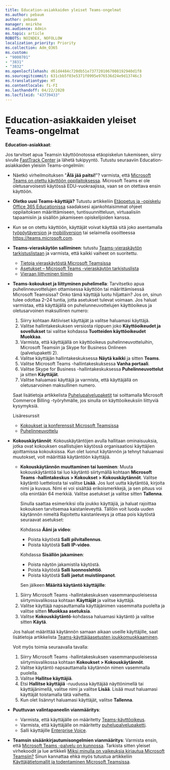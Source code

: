 ```yaml
---
title: Education-asiakkaiden yleiset Teams-ongelmat
ms.author: pebaum
author: pebaum
manager: mnirkhe
ms.audience: Admin
ms.topic: article
ROBOTS: NOINDEX, NOFOLLOW
localization_priority: Priority
ms.collection: Adm_O365
ms.custom:
- "9000701"
- "3831"
- "3832"
ms.openlocfilehash: d61d4484c720db51e7377201067008192940d1f8
ms.sourcegitcommit: 631cbb5f03e5371f0995e976536d24e9d13746c3
ms.translationtype: HT
ms.contentlocale: fi-FI
ms.lasthandoff: 04/22/2020
ms.locfileid: "43739433"
---
```

# <a name="teams-common-issues-for-education-customers"></a>Education-asiakkaiden yleiset Teams-ongelmat

**Education-asiakkaat**:

Jos tarvitset apua Teamsin käyttöönotossa etäopiskelun tukemiseen, siirry sivulle [FastTrack Center](https://www.microsoft.com/fasttrack) ja lähetä tukipyyntö. Tutustu seuraaviin Education-asiakkaiden yleisiin Teams-ongelmiin:

- Näetkö virheilmoituksen "**Älä jää paitsi!**"? varmista, että [Microsoft Teams on otettu käyttöön oppilaitoksessa](https://docs.microsoft.com/microsoft-365/education/intune-edu-trial/enable-microsoft-teams). Microsoft Teams ei ole oletusarvoisesti käytössä EDU-vuokraajissa, vaan se on otettava ensin käyttöön.

- **Oletko uusi Teams-käyttäjä?** Tutustu artikkeliin [Etäopetus ja -opiskelu Office 365 Educationissa](https://support.office.com/article/remote-teaching-and-learning-in-office-365-education-f651ccae-7b65-478b-8366-51bb884025c4) saadaksesi ajankohtaisimmat ohjeet oppilaitoksen määrittämiseen, tuntisuunnitteluun, virtuaalisiin tapaamisiin ja sisällön jakamiseen opiskelijoiden kanssa.

- Kun se on otettu käyttöön, käyttäjät voivat käyttää sitä joko asentamalla [työpöytäversion](https://docs.microsoft.com/MicrosoftTeams/get-clients#desktop-client) ja [mobiiliversion](https://docs.microsoft.com/MicrosoftTeams/get-clients#mobile-clients) tai selaimella osoitteessa https://teams.microsoft.com.

- **Teams-vieraskäytön salliminen**: tutustu [Teams-vieraskäytön tarkistuslistaan](https://docs.microsoft.com/microsoftteams/guest-access-checklist) ja varmista, että kaikki vaiheet on suoritettu.
    - [Tietoja vieraskäytöstä Microsoft Teamsissa](https://docs.microsoft.com/microsoftteams/guest-access)
    - [Asetukset – Microsoft Teams -vieraskäytön tarkistuslista](https://docs.microsoft.com/microsoftteams/guest-access-checklist)
    - [Vieraan liittyminen tiimiin](https://docs.microsoft.com/microsoftteams/guest-joins)

- **Teams-kokoukset ja liittyminen puhelimella**: Tarvitsetko apua puhelinneuvottelujen ottamisessa käyttöön tai määrittämisessä Microsoft Teamsissa? Onko tämä käyttäjä luotu hiljattain? Jos on, sinun tulee odottaa 2–24 tuntia, jotta asetukset tulevat voimaan. Jos haluat varmistaa, että käyttäjällä on puhelunneuvottelujen käyttöoikeus ja oletusarvoinen maksullinen numero:
    1. Siirry kohtaan Aktiiviset käyttäjät ja valitse haluamasi käyttäjä.
    2. Valitse hallintakeskuksen versiosta riippuen joko **Käyttöoikeudet ja sovellukset** tai valitse kohdassa **Tuotteiden käyttöoikeudet** **Muokkaa**.
    3. Varmista, että käyttäjällä on käyttöoikeus puhelinneuvotteluihin, Microsoft Teamsiin ja Skype for Business Onlineen (palvelupaketti 2).
    4. Valitse käyttäjän hallintakeskuksessa **Näytä kaikki** ja sitten **Teams**.
    5. Valitse Microsoft Teams -hallintakeskuksessa **Vanha portaali**.
    6. Valitse Skype for Business -hallintakeskuksessa **Puhelinneuvottelut** ja sitten **Käyttäjät**.
    7. Valitse haluamasi käyttäjä ja varmista, että käyttäjällä on oletusarvoinen maksullinen numero.

    Saat lisätietoja artikkelista [Puhelupalvelupaketit](https://docs.microsoft.com/microsoftteams/calling-plans-for-office-365) tai soittamalla Microsoft Commerce Billing -työryhmälle, jos sinulla on käyttöoikeuksiin liittyviä kysymyksiä.

    Lisäresurssit

    - [Kokoukset ja konferenssit Microsoft Teamsissa](https://docs.microsoft.com/microsoftteams/deploy-meetings-microsoft-teams-landing-page)
    - [Puhelinneuvottelu](https://docs.microsoft.com/microsoftteams/audio-conferencing-in-office-365)

- **Kokouskäytännöt**: Kokouskäytäntöjen avulla hallitaan ominaisuuksia, jotka ovat kokouksen osallistujien käytössä organisaatiosi käyttäjien ajoittamissa kokouksissa. Kun olet luonut käytännön ja tehnyt haluamasi muutokset, voit määrittää käytäntöön käyttäjiä.

    - **Kokouskäytännön muuttaminen tai luominen**: Muuta kokouskäytäntöä tai luo käytäntö siirtymällä kohtaan **Microsoft Teams -hallintakeskus > Kokoukset > Kokouskäytännöt**. Valitse käytäntö luettelosta tai valitse **Lisää**. Jos luot uutta käytäntöä, kirjoita nimi ja kuvaus. Nimi ei voi sisältää erikoismerkkejä, ja sen pituus voi olla enintään 64 merkkiä. Valitse asetukset ja valitse sitten **Tallenna**. 
    
        Sinulla saattaa esimerkiksi olla joukko käyttäjiä, ja haluat rajoittaa kokouksen tarvitsemaa kaistanleveyttä. Tällöin voit luoda uuden käytännön nimeltä Rajoitettu kaistanleveys ja ottaa pois käytöstä seuraavat asetukset:

        Kohdassa **Ääni ja video**:
        - Poista käytöstä **Salli pilvitallennus**.
        - Poista käytöstä **Salli IP-video**.

        Kohdassa **Sisällön jakaminen**:

        - Poista näytön jakamistila käytöstä.
        - Poista käytöstä **Salli luonnoslehtiö**.
        - Poista käytöstä **Salli jaetut muistiinpanot**.

        Sen jälkeen **Määritä käytäntö käyttäjille**:

    1. Siirry Microsoft Teams -hallintakeskuksen vasemmanpuoleisessa siirtymisvalikossa kohtaan **Käyttäjät** ja valitse käyttäjä.
    2. Valitse käyttäjä napsauttamalla käyttäjänimen vasemmalta puolelta ja valitse sitten **Muokkaa asetuksia**.
    3. Valitse **Kokouskäytäntö**-kohdassa haluamasi käytäntö ja valitse sitten **Käytä**.

    Jos haluat määrittää käytännön samaan aikaan useille käyttäjille, saat lisätietoja artikkelista [Teams-käyttäjäasetusten joukkomuokkaaminen](https://docs.microsoft.com/microsoftteams/edit-user-settings-in-bulk).

    Voit myös toimia seuraavalla tavalla:
    1. Siirry Microsoft Teams -hallintakeskuksen vasemmanpuoleisessa siirtymisvalikossa kohtaan **Kokoukset > Kokouskäytännöt**.
    2. Valitse käytäntö napsauttamalla käytännön nimen vasemmalla puolella.
    3. Valitse **Hallitse käyttäjiä**.
    4. Etsi **Hallitse käyttäjiä** -ruudussa käyttäjää näyttönimellä tai käyttäjänimellä, valitse nimi ja valitse **Lisää**. Lisää muut haluamasi käyttäjät toistamalla tätä vaihetta.
    5. Kun olet lisännyt haluamasi käyttäjät, valitse **Tallenna**.

- **Puuttuvan valintapaneelin vianmääritys**:
    - Varmista, että käyttäjälle on määritetty [Teams-käyttöoikeus](https://docs.microsoft.com/MicrosoftTeams/assign-teams-licenses).
    - Varmista, että käyttäjälle on määritetty [puhelupalvelupaketti](https://docs.microsoft.com/MicrosoftTeams/calling-plan-landing-page).
    - Salli käyttäjille [Enterprise Voice](https://docs.microsoft.com/skypeforbusiness/skype-for-business-hybrid-solutions/plan-your-phone-system-cloud-pbx-solution/enable-users-for-enterprise-voice-online-and-phone-system-voicemail#to-enable-your-users-for-phone-system-in-office-365-voice-and-voicemail).

- **Teamsin sisäänkirjautumisongelmien vianmääritys**: Varmista ensin, että [Microsoft Teams -palvelu on kunnossa](https://admin.microsoft.com/Adminportal/Home?source=applauncher#/servicehealth). Tarkista sitten yleiset virhekoodit ja lue artikkeli [Miksi minulla on vaikeuksia kirjautua Microsoft Teamsiin?](https://support.office.com/article/a02f683b-61a3-4008-9447-ee60c5593b0f) Sinun kannattaa ehkä myös tutustua artikkeliin [Käyttäjätietomallit ja todentaminen Microsoft Teamsissa](https://docs.microsoft.com/MicrosoftTeams/identify-models-authentication).

